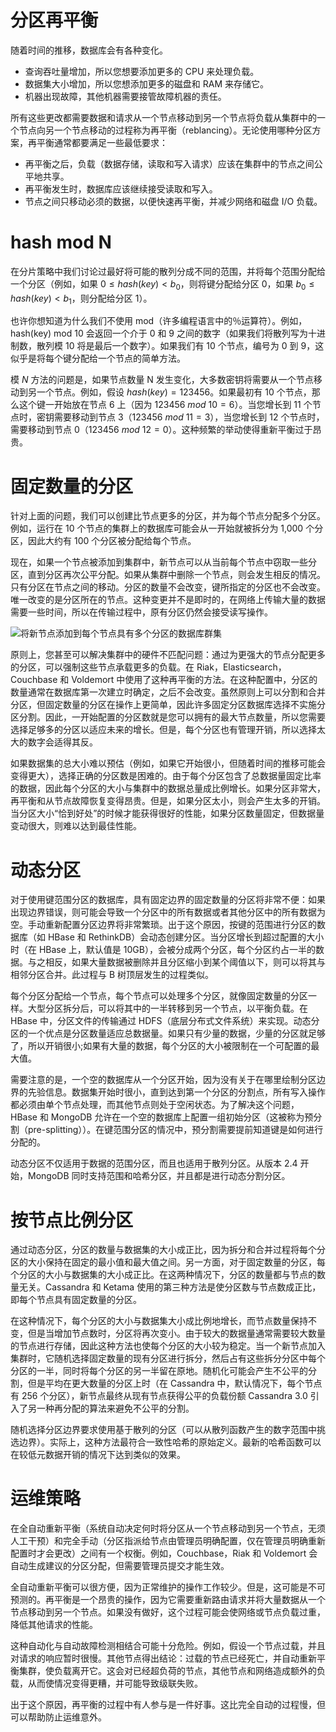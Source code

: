 # 分区再平衡

随着时间的推移，数据库会有各种变化。

- 查询吞吐量增加，所以您想要添加更多的 CPU 来处理负载。
- 数据集大小增加，所以您想添加更多的磁盘和 RAM 来存储它。
- 机器出现故障，其他机器需要接管故障机器的责任。

所有这些更改都需要数据和请求从一个节点移动到另一个节点将负载从集群中的一个节点向另一个节点移动的过程称为再平衡（reblancing）。无论使用哪种分区方案，再平衡通常都要满足一些最低要求：

- 再平衡之后，负载（数据存储，读取和写入请求）应该在集群中的节点之间公平地共享。
- 再平衡发生时，数据库应该继续接受读取和写入。
- 节点之间只移动必须的数据，以便快速再平衡，并减少网络和磁盘 I/O 负载。

# hash mod N

在分片策略中我们讨论过最好将可能的散列分成不同的范围，并将每个范围分配给一个分区（例如，如果 $0≤hash(key)<b_0$，则将键分配给分区 0，如果 $b_0 ≤ hash(key) <b_1$，则分配给分区 1）。

也许你想知道为什么我们不使用 mod（许多编程语言中的％运算符）。例如，hash(key) mod 10 会返回一个介于 0 和 9 之间的数字（如果我们将散列写为十进制数，散列模 10 将是最后一个数字）。如果我们有 10 个节点，编号为 0 到 9，这似乎是将每个键分配给一个节点的简单方法。

模 $N$ 方法的问题是，如果节点数量 N 发生变化，大多数密钥将需要从一个节点移动到另一个节点。例如，假设 $hash(key)=123456$。如果最初有 10 个节点，那么这个键一开始放在节点 6 上（因为 $123456\ mod\ 10 = 6$）。当您增长到 11 个节点时，密钥需要移动到节点 3（$123456\ mod\ 11 = 3$），当您增长到 12 个节点时，需要移动到节点 0（$123456\ mod\ 12 = 0$）。这种频繁的举动使得重新平衡过于昂贵。

# 固定数量的分区

针对上面的问题，我们可以创建比节点更多的分区，并为每个节点分配多个分区。例如，运行在 10 个节点的集群上的数据库可能会从一开始就被拆分为 1,000 个分区，因此大约有 100 个分区被分配给每个节点。

现在，如果一个节点被添加到集群中，新节点可以从当前每个节点中窃取一些分区，直到分区再次公平分配。如果从集群中删除一个节点，则会发生相反的情况。只有分区在节点之间的移动。分区的数量不会改变，键所指定的分区也不会改变。唯一改变的是分区所在的节点。这种变更并不是即时的，在网络上传输大量的数据需要一些时间，所以在传输过程中，原有分区仍然会接受读写操作。

![将新节点添加到每个节点具有多个分区的数据库群集](https://s2.ax1x.com/2020/02/09/1h1ph4.png)

原则上，您甚至可以解决集群中的硬件不匹配问题：通过为更强大的节点分配更多的分区，可以强制这些节点承载更多的负载。在 Riak，Elasticsearch，Couchbase 和 Voldemort 中使用了这种再平衡的方法。在这种配置中，分区的数量通常在数据库第一次建立时确定，之后不会改变。虽然原则上可以分割和合并分区，但固定数量的分区在操作上更简单，因此许多固定分区数据库选择不实施分区分割。因此，一开始配置的分区数就是您可以拥有的最大节点数量，所以您需要选择足够多的分区以适应未来的增长。但是，每个分区也有管理开销，所以选择太大的数字会适得其反。

如果数据集的总大小难以预估（例如，如果它开始很小，但随着时间的推移可能会变得更大），选择正确的分区数是困难的。由于每个分区包含了总数据量固定比率的数据，因此每个分区的大小与集群中的数据总量成比例增长。如果分区非常大，再平衡和从节点故障恢复变得昂贵。但是，如果分区太小，则会产生太多的开销。当分区大小“恰到好处”的时候才能获得很好的性能，如果分区数量固定，但数据量变动很大，则难以达到最佳性能。

# 动态分区

对于使用键范围分区的数据库，具有固定边界的固定数量的分区将非常不便：如果出现边界错误，则可能会导致一个分区中的所有数据或者其他分区中的所有数据为空。手动重新配置分区边界将非常繁琐。出于这个原因，按键的范围进行分区的数据库（如 HBase 和 RethinkDB）会动态创建分区。当分区增长到超过配置的大小时（在 HBase 上，默认值是 10GB），会被分成两个分区，每个分区约占一半的数据。与之相反，如果大量数据被删除并且分区缩小到某个阈值以下，则可以将其与相邻分区合并。此过程与 B 树顶层发生的过程类似。

每个分区分配给一个节点，每个节点可以处理多个分区，就像固定数量的分区一样。大型分区拆分后，可以将其中的一半转移到另一个节点，以平衡负载。在 HBase 中，分区文件的传输通过 HDFS（底层分布式文件系统）来实现。动态分区的一个优点是分区数量适应总数据量。如果只有少量的数据，少量的分区就足够了，所以开销很小;如果有大量的数据，每个分区的大小被限制在一个可配置的最大值。

需要注意的是，一个空的数据库从一个分区开始，因为没有关于在哪里绘制分区边界的先验信息。数据集开始时很小，直到达到第一个分区的分割点，所有写入操作都必须由单个节点处理，而其他节点则处于空闲状态。为了解决这个问题，HBase 和 MongoDB 允许在一个空的数据库上配置一组初始分区（这被称为预分割（pre-splitting））。在键范围分区的情况中，预分割需要提前知道键是如何进行分配的。

动态分区不仅适用于数据的范围分区，而且也适用于散列分区。从版本 2.4 开始，MongoDB 同时支持范围和哈希分区，并且都是进行动态分割分区。

# 按节点比例分区

通过动态分区，分区的数量与数据集的大小成正比，因为拆分和合并过程将每个分区的大小保持在固定的最小值和最大值之间。另一方面，对于固定数量的分区，每个分区的大小与数据集的大小成正比。在这两种情况下，分区的数量都与节点的数量无关。Cassandra 和 Ketama 使用的第三种方法是使分区数与节点数成正比，即每个节点具有固定数量的分区。

在这种情况下，每个分区的大小与数据集大小成比例地增长，而节点数量保持不变，但是当增加节点数时，分区将再次变小。由于较大的数据量通常需要较大数量的节点进行存储，因此这种方法也使每个分区的大小较为稳定。当一个新节点加入集群时，它随机选择固定数量的现有分区进行拆分，然后占有这些拆分分区中每个分区的一半，同时将每个分区的另一半留在原地。随机化可能会产生不公平的分割，但是平均在更大数量的分区上时（在 Cassandra 中，默认情况下，每个节点有 256 个分区），新节点最终从现有节点获得公平的负载份额 Cassandra 3.0 引入了另一种再分配的算法来避免不公平的分割。

随机选择分区边界要求使用基于散列的分区（可以从散列函数产生的数字范围中挑选边界）。实际上，这种方法最符合一致性哈希的原始定义。最新的哈希函数可以在较低元数据开销的情况下达到类似的效果。

# 运维策略

在全自动重新平衡（系统自动决定何时将分区从一个节点移动到另一个节点，无须人工干预）和完全手动（分区指派给节点由管理员明确配置，仅在管理员明确重新配置时才会更改）之间有一个权衡。例如，Couchbase，Riak 和 Voldemort 会自动生成建议的分区分配，但需要管理员提交才能生效。

全自动重新平衡可以很方便，因为正常维护的操作工作较少。但是，这可能是不可预测的。再平衡是一个昂贵的操作，因为它需要重新路由请求并将大量数据从一个节点移动到另一个节点。如果没有做好，这个过程可能会使网络或节点负载过重，降低其他请求的性能。

这种自动化与自动故障检测相结合可能十分危险。例如，假设一个节点过载，并且对请求的响应暂时很慢。其他节点得出结论：过载的节点已经死亡，并自动重新平衡集群，使负载离开它。这会对已经超负荷的节点，其他节点和网络造成额外的负载，从而使情况变得更糟，并可能导致级联失败。

出于这个原因，再平衡的过程中有人参与是一件好事。这比完全自动的过程慢，但可以帮助防止运维意外。
